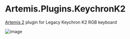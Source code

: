 # Artemis.Plugins.KeychronK2

[Artemis 2](https://artemis-rgb.com/) plugin for Legacy Keychron K2 RGB keyboard 


![image](https://github.com/WestSmit/Artemis.Plugins.KeychronK2/assets/30203576/6d897d27-684b-4d8d-b202-400a2437ebd8)
